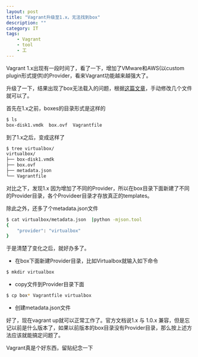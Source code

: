 ```yaml
---
layout: post
title: "Vagrant升级至1.x，无法找到box"
description: ""
category: IT
tags: 
    - Vagrant
    - tool
    - 工
---
```


Vagrant 1.x出现有一段时间了，看了一下，增加了VMware和AWS(以custom plugin形式提供)的Provider，看来Vagrant功能越来越强大了。

升级了一下，结果出现了box无法载入的问题，根据[这篇文章](http://www.wizonesolutions.com/2013/04/18/fixing-the-box-could-not-be-found-in-the-new-vagrant-1-1/)，手动修改几个文件就可以了。

首先在1.x之前，boxes的目录形式是这样的

```bash
$ ls
box-disk1.vmdk  box.ovf  Vagrantfile
```
到了1.x之后，变成这样了

```bash
$ tree virtualbox/
virtualbox/
├── box-disk1.vmdk
├── box.ovf
├── metadata.json
└── Vagrantfile
```
对比之下，发现1.x 因为增加了不同的Provider，所以在box目录下面新建了不同的Provider目录，各个Provideer目录才存放真正的templates。

除此之外，还多了个metadata.json文件

```bash
$ cat virtualbox/metadata.json  |python -mjson.tool
{
    "provider": "virtualbox"
}
```
于是清楚了变化之后，就好办多了。

* 在box下面新建Provider目录，比如Virtualbox就输入如下命令

```bash
$ mkdir virtualbox
```
* copy文件到Provider目录下面

```bash
$ cp box* Vagrantfile virtualbox
```
* 创建metadata.json文件

好了，现在vagrant up就可以正常工作了。官方文档说1.x 与 1.0.x 兼容，但是忘记以前是什么版本了，如果以前版本的box目录没有Provider目录，那么按上述方法应该就能搞定问题了。

Vagrant真是个好东西，留贴纪念一下
